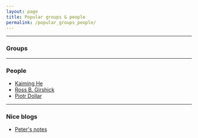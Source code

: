 ```yaml
---
layout: page
title: Popular groups & people
permalink: /popular_groups_people/
---
```


------

### Groups


------

### People


* [Kaiming He](http://kaiminghe.com/)
* [Ross B. Girshick](http://people.eecs.berkeley.edu/~rbg/)
* [Piotr Dollar](https://pdollar.github.io/index.html)

------

### Nice blogs

* [Peter's notes](http://peterroelants.github.io/)